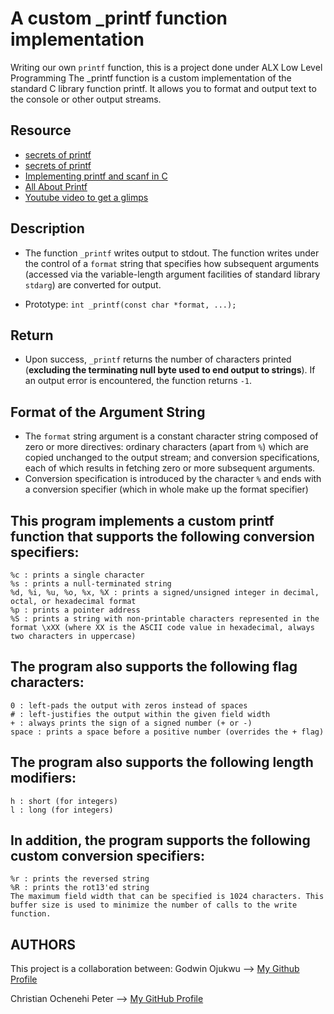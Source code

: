# A custom _printf function implementation

Writing our own `printf` function, this is a project done under ALX Low Level Programming
The _printf function is a custom implementation of the standard C library 
function printf. It allows you to format and output text to the console or 
other output streams.

## Resource
- [secrets of printf](https://www.academia.edu/10297206/Secrets_of_printf_)
- [secrets of printf](https://www.cypress.com/file/54761/download)
- [Implementing printf and scanf in C](https://iq.opengenus.org/how-printf-and-scanf-function-works-in-c-internally/)
- [All About Printf](https://akshatshibu.wordpress.com/2015/07/22/all-about-printf/)
- [Youtube video to get a glimps](https://www.youtube.com/watch?si=nKHZWDlEGsBWBwNX&v=ASyB26Onryw&feature=youtu.be)


## Description

- The function `_printf` writes output to stdout. The function writes under the control of a `format` string that specifies how subsequent arguments (accessed via the variable-length argument facilities of standard library `stdarg`) are converted for output.

- Prototype: `int _printf(const char *format, ...);`

## Return

- Upon success, `_printf` returns the number of characters printed (**excluding the terminating null byte used to end output to strings**). If an output error is encountered, the function returns `-1`.

## Format of the Argument String

- The `format` string argument is a constant character string composed of zero or more directives: ordinary characters (apart from `%`) which are copied unchanged to the output stream; and conversion specifications, each of which results in fetching zero or more subsequent arguments.
- Conversion specification is introduced by the character `%` and ends with a conversion specifier (which in whole make up the format specifier)


## This program implements a custom printf function that supports the following conversion specifiers:

    %c : prints a single character
    %s : prints a null-terminated string
    %d, %i, %u, %o, %x, %X : prints a signed/unsigned integer in decimal, octal, or hexadecimal format
    %p : prints a pointer address
    %S : prints a string with non-printable characters represented in the format \xXX (where XX is the ASCII code value in hexadecimal, always two characters in uppercase)

## The program also supports the following flag characters:

    0 : left-pads the output with zeros instead of spaces
    # : left-justifies the output within the given field width
    + : always prints the sign of a signed number (+ or -)
    space : prints a space before a positive number (overrides the + flag)

## The program also supports the following length modifiers:

    h : short (for integers)
    l : long (for integers)

## In addition, the program supports the following custom conversion specifiers:

    %r : prints the reversed string
    %R : prints the rot13'ed string
    The maximum field width that can be specified is 1024 characters. This buffer size is used to minimize the number of calls to the write function.
    
## AUTHORS
This project is a collaboration between:
Godwin Ojukwu --> [My Github Profile](https://github.com/Emeriego)

Christian Ochenehi Peter --> [My GitHub Profile](https://github.com/chrixsaint)
    

